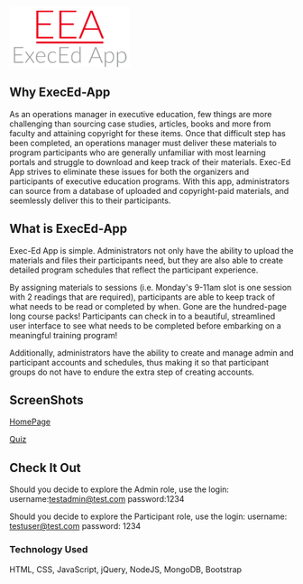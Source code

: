 [![catlogo5](eealogo.png)](https://lit-savannah-21161.herokuapp.com/)
## Why ExecEd-App
As an operations manager in executive education, few things are more challenging than sourcing case studies, articles, books and more from faculty and attaining copyright for these items. Once that difficult step has been completed, an operations manager must deliver these materials to program participants who are generally unfamiliar with most learning portals and struggle to download and keep track of their materials. Exec-Ed App strives to eliminate these issues for both the organizers and participants of executive education programs. With this app, administrators can source from a database of uploaded and copyright-paid materials, and seemlessly deliver this to their participants.

## What is ExecEd-App
Exec-Ed App is simple. Administrators not only have the ability to upload the materials and files their participants need, but they are also able to create detailed program schedules that reflect the participant experience. 

By assigning materials to sessions (i.e. Monday's 9-11am slot is one session with 2 readings that are required), participants are able to keep track of what needs to be read or completed by when. Gone are the hundred-page long course packs! Participants can check in to a beautiful, streamlined user interface to see what needs to be completed before embarking on a meaningful training program!

Additionally, administrators have the ability to create and manage admin and participant accounts and schedules, thus making it so that participant groups do not have to endure the extra step of creating accounts. 

## ScreenShots
[HomePage](https://gyazo.com/a7bea66f5b1e3c6c6534687900eed947)

[Quiz](https://gyazo.com/63d9860410364cb0de944a01be80e1b2)

## Check It Out
Should you decide to explore the Admin role, use the login:
username:testadmin@test.com
password:1234

Should you decide to explore the Participant role, use the login: 
username: testuser@test.com
password: 1234

### Technology Used
HTML, CSS, JavaScript, jQuery, NodeJS, MongoDB, Bootstrap



